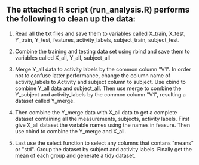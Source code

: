 ## The attached R script (run_analysis.R) performs the following to clean up the data:

1. Read all the txt files and save them to variables called X_train, X_test, Y_train, Y_test, features, activity_labels, subject_train, subject_test. 

2. Combine the training and testing data set using rbind and save them to variables called X_all, Y_all, subject_all

3. Merge Y_all data to activity labels by the common column "V1". In order not to confuse latter performance, change the column name of activity_labels to Activity and subject column to subject. Use cbind to combine Y_all data and subject_all. Then use merge to combine the Y_subject and activity_labels by the common column "V1", resulting a dataset called Y_merge. 

4. Then combine the Y_merge data with X_all data to get a complete dataset containing all the measurements, subjects, activity labels. First give X_all dataset the variable names using the names in feasure. Then use cbind to combine the Y_merge and X_all. 

5. Last use the select function to select any columns that contans "means" or "std". Group the dataset by subject and activity labels. Finally get the mean of each group and generate a tidy dataset. 
